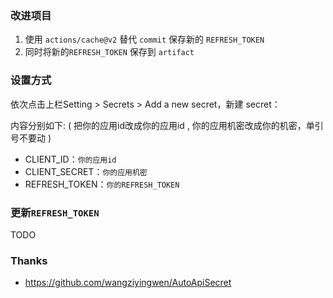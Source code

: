 ### 改进项目 ###
1. 使用 `actions/cache@v2` 替代 `commit` 保存新的 `REFRESH_TOKEN`
1. 同时将新的`REFRESH_TOKEN` 保存到 `artifact`

### 设置方式 ###
依次点击上栏Setting > Secrets > Add a new secret，新建 secret：

  内容分别如下: ( 把你的应用id改成你的应用id , 你的应用机密改成你的机密，单引号不要动 )
  
  - CLIENT_ID：`你的应用id`
  - CLIENT_SECRET：`你的应用机密`
  - REFRESH_TOKEN：`你的REFRESH_TOKEN`
  
### 更新`REFRESH_TOKEN` ###
  TODO

  
### Thanks ###
* https://github.com/wangziyingwen/AutoApiSecret
